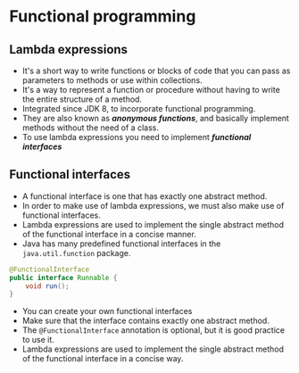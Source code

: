# Functional programming

## Lambda expressions

- It's a short way to write functions or blocks of code that you can pass as parameters to methods or use within collections. 
- It's a way to represent a function or procedure without having to write the entire structure of a method. 
- Integrated since JDK 8, to incorporate functional programming.
- They are also known as ***anonymous functions***, and basically implement methods without the need of a class.
- To use lambda expressions you need to implement ***functional interfaces***

## Functional interfaces

- A functional interface is one that has exactly one abstract method. 
- In order to make use of lambda expressions, we must also make use of functional interfaces. 
- Lambda expressions are used to implement the single abstract method of the functional interface in a concise manner. 
- Java has many predefined functional interfaces in the `java.util.function` package.

```java
@FunctionalInterface
public interface Runnable {
    void run();
}
```

- You can create your own functional interfaces
- Make sure that the interface contains exactly one abstract method. 
- The `@FunctionalInterface` annotation is optional, but it is good practice to use it.
- Lambda expressions are used to implement the single abstract method of the functional interface in a concise way.

